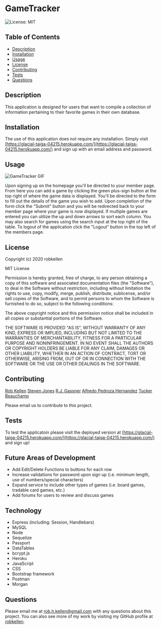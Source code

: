 # GameTracker
![License: MIT](https://img.shields.io/badge/License-MIT-green.svg)
  
## Table of Contents
- [Description](#description)
- [Installation](#installation)
- [Usage](#usage)
- [License](#license)
- [Contributing](#contributing)
- [Tests](#tests)
- [Questions](#questions)
    
  
## Description
This application is designed for users that want to compile a collection of information pertaining to their favorite games in their own database.  


## Installation 
The use of this application does not require any installation.  Simply visit [https://glacial-taiga-04215.herokuapp.com/](https://glacial-taiga-04215.herokuapp.com/) and sign up with an email address and password. 

## Usage

![GameTracker GIF](GameTracker.gif)

Upon signing up on the homepage you'll be directed to your member page.  From here you can add a game by clicking the green plus-sign button at the top right of where  the game data is displayed.  You'll be directed to the form to fill out the details of the game you wish to add.  Upon completion of the form click the "Submit" button and you will be redirected back to your member page where your game is now displayed.  If multiple games are entered you can utilize the up and down arrows to sort each column.  You may also search for games using the search input at the top right of the table.  To logout of the application click the "Logout" button in the top left of the members page.  

## License
Copyright (c) 2020 robkellen
  
MIT License
    
Permission is hereby granted, free of charge, to any person obtaining a copy of this software and associated documentation files (the "Software"), to deal in the Software without restriction, including without limitation the rights to use, copy, modify, merge, publish, distribute, sublicense, and/or sell copies of the Software, and to permit persons to whom the Software is furnished to do so, subject to the following conditions:
    
The above copyright notice and this permission notice shall be included in all copies or substantial portions of the Software.
  
THE SOFTWARE IS PROVIDED "AS IS", WITHOUT WARRANTY OF ANY KIND, EXPRESS OR IMPLIED, INCLUDING BUT NOT LIMITED TO THE WARRANTIES OF MERCHANTABILITY, FITNESS FOR A PARTICULAR PURPOSE AND NONINFRINGEMENT. IN NO EVENT SHALL THE AUTHORS OR COPYRIGHT HOLDERS BE LIABLE FOR ANY CLAIM, DAMAGES OR OTHER LIABILITY, WHETHER IN AN ACTION OF CONTRACT, TORT OR OTHERWISE, ARISING FROM, OUT OF OR IN CONNECTION WITH THE SOFTWARE OR THE USE OR OTHER DEALINGS IN THE SOFTWARE.

## Contributing
[Rob Kellen](https://github.com/robkellen)
[Steven Jones](https://github.com/StevenSJones)
[R.J. Gassner](https://github.com/razzlejazzled)
[Alfredo Pedroza Hernandez](https://github.com/aphernandez13)
[Tucker Beauchamp](https://github.com/tuckerbeauchamp)

Please email us to contribute to this project.

## Tests
To test the applicatoin please visit the deployed version at [https://glacial-taiga-04215.herokuapp.com/](https://glacial-taiga-04215.herokuapp.com/) and sign up!

## Future Areas of Development
- Add Edit/Delete Functions to buttons for each row
- Increase validations for password upon sign up (i.e. minimum length, use of numbers/special characters)
- Expand service to include other types of games (i.e. board games, tradable card games, etc.)
- Add forums for users to review and discuss games

## Technology 
- Express (including: Session, Handlebars)
- MySQL
- Node
- Sequelize
- Passport
- DataTables
- bcrypt.js
- Heroku
- JavaScript
- CSS
- Bootstrap framework
- Postman
- Morgan
  
## Questions
Please email me at rob.h.kellen@gmail.com with any questions about this project.  You can also see more of my work by visiting my GitHub profile at [robkellen](https://github.com{userName}).
